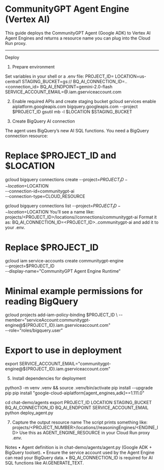# CommunityGPT Agent Engine (Vertex AI)

This guide deploys the CommunityGPT Agent (Google ADK) to Vertex AI Agent Engines and returns a resource name you can plug into the Cloud Run proxy.

---

Deploy

1) Prepare environment

Set variables in your shell or a .env file:
PROJECT_ID=
LOCATION=us-central1
STAGING_BUCKET=gs://<your-staging-bucket>
BQ_AI_CONNECTION_ID=<project>.<location>.<connection_id>
BQ_AI_ENDPOINT=gemini-2.0-flash
SERVICE_ACCOUNT_EMAIL=<sa-name>@<project>.iam.gserviceaccount.com

2) Enable required APIs and create staging bucket
gcloud services enable aiplatform.googleapis.com bigquery.googleapis.com --project $PROJECT_ID
gsutil mb -l $LOCATION $STAGING_BUCKET

3) Create BigQuery AI connection

The agent uses BigQuery’s new AI SQL functions. You need a BigQuery connection resource:
# Replace $PROJECT_ID and $LOCATION
gcloud bigquery connections create --project=$PROJECT_ID --location=$LOCATION \
  --connection-id=communitygpt-ai \
  --connection-type=CLOUD_RESOURCE

gcloud bigquery connections list --project=$PROJECT_ID --location=$LOCATION
You’ll see a name like:
projects/<PROJECT_ID>/locations/<LOCATION>/connections/communitygpt-ai
Format it as:
BQ_AI_CONNECTION_ID=<PROJECT_ID>.<LOCATION>.communitygpt-ai
and add it to your .env.

# Replace $PROJECT_ID
gcloud iam service-accounts create communitygpt-engine \
  --project=$PROJECT_ID \
  --display-name="CommunityGPT Agent Engine Runtime"

# Minimal example permissions for reading BigQuery
gcloud projects add-iam-policy-binding $PROJECT_ID \
  --member="serviceAccount:communitygpt-engine@${PROJECT_ID}.iam.gserviceaccount.com" \
  --role="roles/bigquery.user"

# Export to use in deployment
export SERVICE_ACCOUNT_EMAIL="communitygpt-engine@${PROJECT_ID}.iam.gserviceaccount.com"

5) Install dependencies for deployment

python3 -m venv .venv && source .venv/bin/activate
pip install --upgrade pip
pip install "google-cloud-aiplatform[agent_engines,adk]==1.111.0"

cd chat-demo/agents
export PROJECT_ID LOCATION STAGING_BUCKET BQ_AI_CONNECTION_ID BQ_AI_ENDPOINT SERVICE_ACCOUNT_EMAIL
python deploy_agent.py

7) Capture the output resource name 
The script prints something like:
projects/<PROJECT_NUMBER>/locations/<LOCATION>/reasoningEngines/<ENGINE_ID>
Use this as AGENT_ENGINE_RESOURCE in your Cloud Run proxy .env.

Notes
	•	Agent definition is in chat-demo/agents/agent.py (Google ADK + BigQuery toolset).
	•	Ensure the service account used by the Agent Engine can read your BigQuery data.
	•	BQ_AI_CONNECTION_ID is required for AI SQL functions like AI.GENERATE_TEXT.